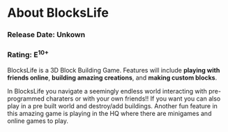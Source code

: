 # About BlocksLife

### Release Date: Unkown
### Rating: E<sup>10+</sup>

BlocksLife is a 3D Block Building Game. Features will include <b>playing with friends online</b>, <b>building amazing creations</b>, and <b>making custom blocks</b>.

In BlocksLife you navigate a seemingly endless world interacting with pre-programmed charaters or with your own friends!! If you want you can also play in a pre built world and destroy/add buildings. Another fun feature in this amazing game is playing in the HQ where there are minigames and online games to play.

